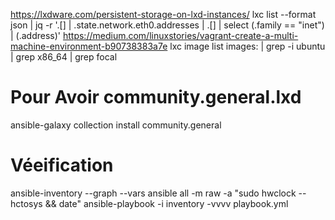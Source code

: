 https://lxdware.com/persistent-storage-on-lxd-instances/
lxc list --format json | jq -r '.[] | .state.network.eth0.addresses | .[] | select (.family == "inet") | (.address)'
https://medium.com/linuxstories/vagrant-create-a-multi-machine-environment-b90738383a7e
lxc image list images: | grep -i ubuntu | grep x86_64 | grep focal



# Pour Avoir community.general.lxd
ansible-galaxy collection install community.general

# Véeification
ansible-inventory --graph --vars
ansible all -m raw -a "sudo hwclock --hctosys && date"
ansible-playbook -i inventory -vvvv playbook.yml
